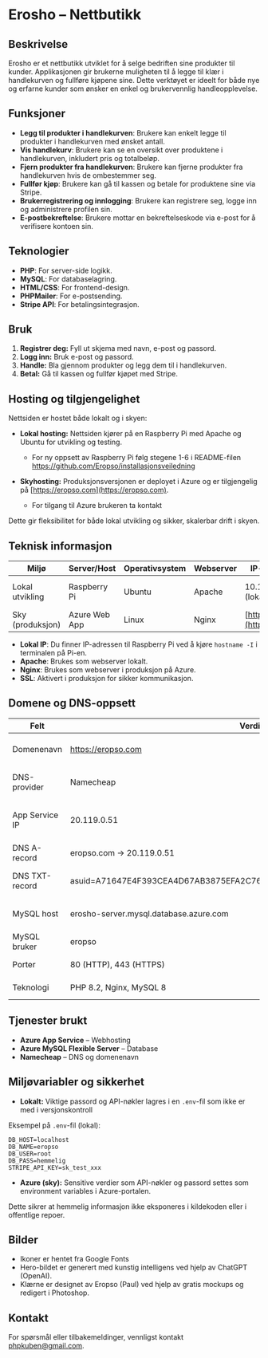 # Erosho – Nettbutikk


## Beskrivelse

Erosho er et nettbutikk utviklet for å selge bedriften sine produkter til kunder. Applikasjonen gir brukerne muligheten til å legge til klær i handlekurven og fullføre kjøpene sine. Dette verktøyet er ideelt for både nye og erfarne kunder som ønsker en enkel og brukervennlig handleopplevelse.

## Funksjoner

- **Legg til produkter i handlekurven**: Brukere kan enkelt legge til produkter i handlekurven med ønsket antall.
- **Vis handlekurv**: Brukere kan se en oversikt over produktene i handlekurven, inkludert pris og totalbeløp.
- **Fjern produkter fra handlekurven**: Brukere kan fjerne produkter fra handlekurven hvis de ombestemmer seg.
- **Fullfør kjøp**: Brukere kan gå til kassen og betale for produktene sine via Stripe.
- **Brukerregistrering og innlogging**: Brukere kan registrere seg, logge inn og administrere profilen sin.
- **E-postbekreftelse**: Brukere mottar en bekreftelseskode via e-post for å verifisere kontoen sin.

## Teknologier

- **PHP**: For server-side logikk.
- **MySQL**: For databaselagring.
- **HTML/CSS**: For frontend-design.
- **PHPMailer**: For e-postsending.
- **Stripe API**: For betalingsintegrasjon.


## Bruk
1. **Registrer deg:** Fyll ut skjema med navn, e-post og passord.
2. **Logg inn:** Bruk e-post og passord.
3. **Handle:** Bla gjennom produkter og legg dem til i handlekurven.
4. **Betal:** Gå til kassen og fullfør kjøpet med Stripe.



## Hosting og tilgjengelighet

Nettsiden er hostet både lokalt og i skyen:

- **Lokal hosting:** Nettsiden kjører på en Raspberry Pi med Apache og Ubuntu for utvikling og testing.
    - For ny oppsett av Raspberry Pi følg stegene 1-6 i README-filen https://github.com/Eropso/installasjonsveiledning


- **Skyhosting:** Produksjonsversjonen er deployet i Azure og er tilgjengelig på [https://eropso.com](https://eropso.com).
    - For tilgang til Azure brukeren ta kontakt

Dette gir fleksibilitet for både lokal utvikling og sikker, skalerbar drift i skyen.

## Teknisk informasjon

| Miljø           | Server/Host         | Operativsystem | Webserver | IP-adresse / URL         | Annet         |
|-----------------|--------------------|----------------|-----------|--------------------------|---------------|
| Lokal utvikling | Raspberry Pi        | Ubuntu         | Apache    | 10.100.10.134 (lokal IP) | Tilgang via LAN |
| Sky (produksjon)| Azure Web App      | Linux   | Nginx     | [https://eropso.com](https://eropso.com) | SSL aktivert   |

- **Lokal IP**: Du finner IP-adressen til Raspberry Pi ved å kjøre `hostname -I` i terminalen på Pi-en.
- **Apache**: Brukes som webserver lokalt.
- **Nginx**: Brukes som webserver i produksjon på Azure.
- **SSL**: Aktivert i produksjon for sikker kommunikasjon.

## Domene og DNS-oppsett

| Felt              | Verdi                                          | Kommentar                            |
|-------------------|-----------------------------------------------|---------------------------------------|
| Domenenavn        | https://eropso.com                       | Registrert hos Namecheap              |
| DNS-provider      | Namecheap                                     | Brukes til å administrere DNS         |
| App Service IP    | 20.119.0.51                                   | Peker til Azure App Service (A-record)|
| DNS A-record      | eropso.com → 20.119.0.51                | Kreves for tilkobling                 |
| DNS TXT-record    | asuid=A71647E4F393CEA4D67AB3875EFA2C76D3ED9FCF8671C5A3C9E058C77FEBBAA8                   | Brukes for verifisering i Azure  |
| MySQL host        | erosho-server.mysql.database.azure.com                 | MySQL Flexible Server                 |
| MySQL bruker      | eropso                                     | Opprettes i Azure                     |
| Porter            | 80 (HTTP), 443 (HTTPS)                        | Standard for nettsider                |
| Teknologi         | PHP 8.2, Nginx, MySQL 8                        | App Service stack                     |

## Tjenester brukt

- **Azure App Service** – Webhosting
- **Azure MySQL Flexible Server** – Database
- **Namecheap** – DNS og domenenavn

## Miljøvariabler og sikkerhet

- **Lokalt:** Viktige passord og API-nøkler lagres i en `.env`-fil som ikke er med i versjonskontroll

Eksempel på `.env`-fil (lokal):
```env
DB_HOST=localhost
DB_NAME=eropso
DB_USER=root
DB_PASS=hemmelig
STRIPE_API_KEY=sk_test_xxx
```
- **Azure (sky):** Sensitive verdier som API-nøkler og passord settes som environment variables i Azure-portalen.

Dette sikrer at hemmelig informasjon ikke eksponeres i kildekoden eller i offentlige repoer.


## Bilder
 - Ikoner er hentet fra Google Fonts
 - Hero-bildet er generert med kunstig intelligens ved hjelp av ChatGPT (OpenAI).
 - Klærne er designet av Eropso (Paul) ved hjelp av gratis mockups og redigert i Photoshop.

## Kontakt
For spørsmål eller tilbakemeldinger, vennligst kontakt phpkuben@gmail.com.
